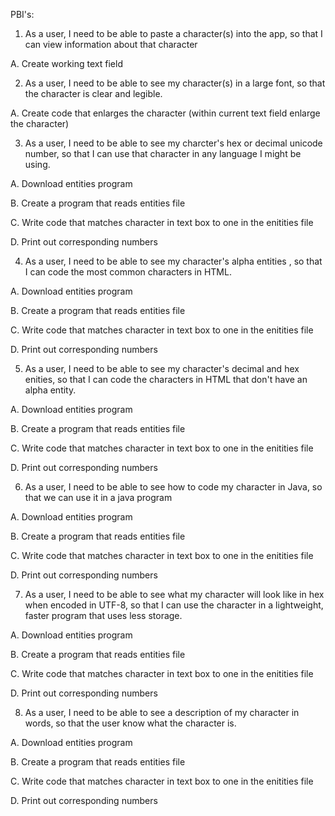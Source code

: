 PBI's:

1.  As a user, I need to be able to paste a character(s) into the app, so that I can view information about that character
  
  A. Create working text field

2.  As a user, I need to be able to see my character(s) in a large font, so that the character is clear and legible.
  
  A. Create code that enlarges the character (within current text field enlarge the character)

3.  As a user, I need to be able to see my charcter's hex or decimal unicode number, so that I can use that character in any language I
might be using.
  
  A. Download entities program
  
  B. Create a program that reads entities file
  
  C. Write code that matches character in text box to one in the enitities file
  
  D. Print out corresponding numbers

4.  As a user, I need to be able to see my character's alpha entities , so that I can code the most common characters in HTML.
  
  A. Download entities program
  
  B. Create a program that reads entities file
  
  C. Write code that matches character in text box to one in the enitities file
  
  D. Print out corresponding numbers

5.  As a user, I need to be able to see my character's decimal and hex enities, so that I can code the characters in HTML that don't have an alpha entity.

  
  A. Download entities program
  
  B. Create a program that reads entities file
  
  C. Write code that matches character in text box to one in the enitities file
  
  D. Print out corresponding numbers

6.  As a user, I need to be able to see how to code my character in Java, so that we can use it in a java program

  A. Download entities program
  
  B. Create a program that reads entities file
  
  C. Write code that matches character in text box to one in the enitities file
  
  D. Print out corresponding numbers
  
7.  As a user, I need to be able to see what my character will look like in hex when encoded in UTF-8, so that I can use the character in a lightweight, faster program that uses less storage.
  
  A. Download entities program
  
  B. Create a program that reads entities file
  
  C. Write code that matches character in text box to one in the enitities file
  
  D. Print out corresponding numbers

8.  As a user, I need to be able to see a description of my character in words, so that the user know what the character is.

  A. Download entities program
  
  B. Create a program that reads entities file
  
  C. Write code that matches character in text box to one in the enitities file
  
  D. Print out corresponding numbers
